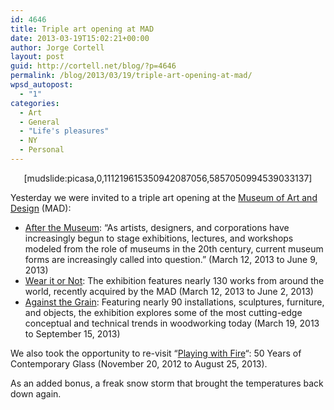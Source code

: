 ```yaml
---
id: 4646
title: Triple art opening at MAD
date: 2013-03-19T15:02:21+00:00
author: Jorge Cortell
layout: post
guid: http://cortell.net/blog/?p=4646
permalink: /blog/2013/03/19/triple-art-opening-at-mad/
wpsd_autopost:
  - "1"
categories:
  - Art
  - General
  - "Life's pleasures"
  - NY
  - Personal
---
```

<p style="text-align: center">
  [mudslide:picasa,0,111219615350942087056,5857050994539033137]
</p>

Yesterday we were invited to a triple art opening at the <a title="http://www.madmuseum.org" href="http://www.madmuseum.org" target="_blank">Museum of Art and Design</a> (MAD): 

  * <a title="http://www.madmuseum.org/exhibition/after-museum" href="http://www.madmuseum.org/exhibition/after-museum" target="_blank">After the Museum</a>: &#8220;As artists, designers, and corporations have increasingly begun to stage exhibitions, lectures, and workshops modeled from the role of museums in the 20th century, current museum forms are increasingly called into question.&#8221; (March 12, 2013 to June 9, 2013)
  * <a title="http://www.madmuseum.org/exhibition/wear-it-or-not" href="http://www.madmuseum.org/exhibition/wear-it-or-not" target="_blank">Wear it or Not</a>: The exhibition features nearly 130 works from around the world, recently acquired by the MAD (March 12, 2013 to June 2, 2013)
  * <a title="http://madmuseum.org/exhibition/against-grain" href="http://madmuseum.org/exhibition/against-grain" target="_blank">Against the Grain</a>: Featuring nearly 90 installations, sculptures, furniture, and objects, the exhibition explores some of the most cutting-edge conceptual and technical trends in woodworking today (March 19, 2013 to September 15, 2013)

We also took the opportunity to re-visit &#8220;<a title="http://www.madmuseum.org/exhibition/playing-with-fire" href="http://www.madmuseum.org/exhibition/playing-with-fire" target="_blank">Playing with Fire</a>&#8220;: 50 Years of Contemporary Glass (November 20, 2012 to August 25, 2013).

As an added bonus, a freak snow storm that brought the temperatures back down again.